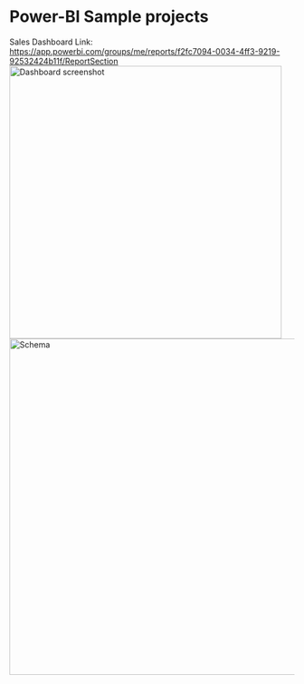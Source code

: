 # Power-BI Sample projects

Sales Dashboard Link: https://app.powerbi.com/groups/me/reports/f2fc7094-0034-4ff3-9219-92532424b11f/ReportSection
<img width="481" alt="Dashboard screenshot" src="https://user-images.githubusercontent.com/41443395/170075881-1b5b5477-9b5b-430b-a90d-8ff41693d771.png">
<img width="593" alt="Schema" src="https://user-images.githubusercontent.com/41443395/170076026-ecb666ff-930d-4a6c-81a3-6dfc91fe0850.png">
